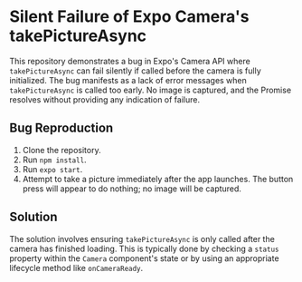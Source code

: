 # Silent Failure of Expo Camera's takePictureAsync

This repository demonstrates a bug in Expo's Camera API where `takePictureAsync` can fail silently if called before the camera is fully initialized. The bug manifests as a lack of error messages when `takePictureAsync` is called too early. No image is captured, and the Promise resolves without providing any indication of failure.

## Bug Reproduction

1. Clone the repository.
2. Run `npm install`.
3. Run `expo start`.
4. Attempt to take a picture immediately after the app launches. The button press will appear to do nothing; no image will be captured.

## Solution

The solution involves ensuring `takePictureAsync` is only called after the camera has finished loading. This is typically done by checking a `status` property within the `Camera` component's state or by using an appropriate lifecycle method like `onCameraReady`.